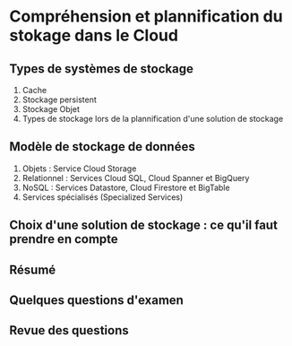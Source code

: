 # Compréhension et plannification du stokage dans le Cloud

## Types de systèmes de stockage

1. Cache
2. Stockage persistent
3. Stockage Objet
4. Types de stockage lors de la plannification d'une solution de stockage

## Modèle de stockage de données

1. Objets : Service Cloud Storage
2. Relationnel : Services Cloud SQL, Cloud Spanner et BigQuery
3. NoSQL : Services Datastore, Cloud Firestore et BigTable
4. Services spécialisés (Specialized Services)

## Choix d'une solution de stockage : ce qu'il faut prendre en compte

## Résumé

## Quelques questions d'examen

## Revue des questions
